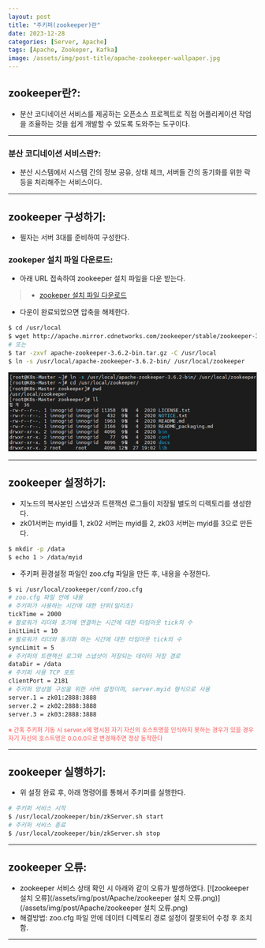 ```yaml
---
layout: post
title: "주키퍼(zookeeper)란"
date: 2023-12-28
categories: [Server, Apache]
tags: [Apache, Zookeper, Kafka]
image: /assets/img/post-title/apache-zookeeper-wallpaper.jpg
---
```


## zookeeper란?:
-  분산 코디네이션 서비스를 제공하는 오픈소스 프로젝트로 직접 어플리케이션 작업을 조율하는 것을 쉽게 개발할 수 있도록 도와주는 도구이다.

* * *

### 분산 코디네이션 서비스란?:
- 분산 시스템에서 시스템 간의 정보 공유, 상태 체크, 서버들 간의 동기화를 위한 락 등을 처리해주는 서비스이다.

* * *

## zookeeper 구성하기:
- 필자는 서버 3대를 준비하여 구성한다.

### zookeper 설치 파일 다운로드:
- 아래 URL 접속하여 zookeeper 설치 파일을 다운 받는다.
> * [zookeper 설치 파일 다운로드](https://zookeeper.apache.org/releases.html "zookeper 설치 파일 다운로드")
- 다운이 완료되었으면 압축을 해제한다.
```bash
$ cd /usr/local
$ wget http://apache.mirror.cdnetworks.com/zookeeper/stable/zookeeper-3.6.2.tar.gz
# 또는 
$ tar -zxvf apache-zookeeper-3.6.2-bin.tar.gz -C /usr/local
$ ln -s /usr/local/apache-zookeeper-3.6.2-bin/ /usr/local/zookeeper
```
[![zookeeper 심볼릭 링크 설정과 폴더 구성](/assets/img/post/Apache/zookeeper%20심볼릭%20링크%20설정과%20폴더%20구성.png)](/assets/img/post/Apache/zookeeper%20심볼릭%20링크%20설정과%20폴더%20구성.png)

* * *

## zookeeper 설정하기:
- 지노드의 복사본인 스냅샷과 트랜잭션 로그들이 저장될 별도의 디렉토리를 생성한다.
- zk01서버는 myid를 1, zk02 서버는 myid를 2, zk03 서버는 myid를 3으로 만든다.
```bash
$ mkdir -p /data
$ echo 1 > /data/myid
```

- 주키퍼 환경설정 파일인 zoo.cfg 파일을 만든 후, 내용을 수정한다.
```bash
$ vi /usr/local/zookeeper/conf/zoo.cfg
# zoo.cfg 파일 안에 내용
# 주키퍼가 사용하는 시간에 대한 단위(밀리초)
tickTime = 2000 
# 팔로워가 리더와 초기에 연결하는 시간에 대한 타임아웃 tick의 수
initLimit = 10
# 팔로워가 리더와 동기화 하는 시간에 대한 타임아웃 tick의 수
syncLimit = 5 
# 주키퍼의 트랜잭션 로그와 스냅샷이 저장되는 데이터 저장 경로
dataDir = /data 
# 주키퍼 사용 TCP 포트
clientPort = 2181
# 주키퍼 앙상블 구성을 위한 서버 설정이며, server.myid 형식으로 사용
server.1 = zk01:2888:3888
server.2 = zk02:2888:3888
server.3 = zk03:2888:3888
```
<span style="color:#FA5858; font-size:12px">※ 간혹 주키퍼 기동 시 server.x에 명시된 자기 자신의 호스트명을 인식하지 못하는 경우가 있을 경우 자기 자신의 호스트명은 0.0.0.0으로 변경해주면 정상 동작한다</span>

* * *

## zookeeper 실행하기:
- 위 설정 완료 후, 아래 명령어를 통해서 주키퍼를 실행한다.
```bash
# 주키퍼 서비스 시작
$ /usr/local/zookeeper/bin/zkServer.sh start
# 주키퍼 서비스 종료
$ /usr/local/zookeeper/bin/zkServer.sh stop
```

* * *

## zookeeper 오류:
- zookeeper 서비스 상태 확인 시 아래와 같이 오류가 발생하였다.
[![zookeeper 설치 오류](/assets/img/post/Apache/zookeeper 설치 오류.png)](/assets/img/post/Apache/zookeeper 설치 오류.png)
- 해결방법: zoo.cfg 파일 안에 데이터 디렉토리 경로 설정이 잘못되어 수정 후 조치함.

* * *